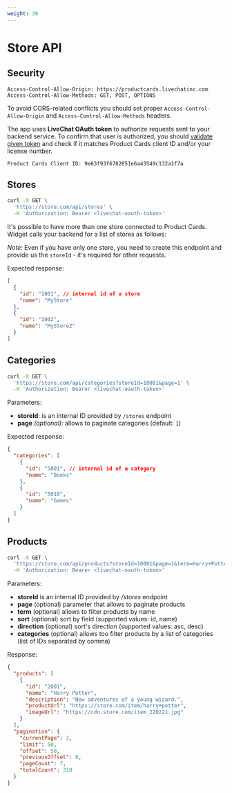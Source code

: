 ```yaml
---
weight: 30
---
```


# Store API

## Security

```
Access-Control-Allow-Origin: https://productcards.livechatinc.com
Access-Control-Allow-Methods: GET, POST, OPTIONS
```

To avoid CORS-related conflicts you should set proper `Access-Control-Allow-Origin` and `Access-Control-Allow-Methods` headers.

The app uses **LiveChat OAuth token** to authorize requests sent to your backend service. To confirm that user is authorized, you should [validate given token](../authorization/#validating-the-access-token) and check if it matches Product Cards client ID and/or your license number.

```
Product Cards Client ID: 9e63f93f6782051e6a43549c132a1f7a
```

## Stores

```bash
curl -X GET \
  'https://store.com/api/stores' \
  -H 'Authorization: Bearer <livechat-oauth-token>'
```

It's possible to have more than one store connected to Product Cards. Widget calls your backend for a list of stores as follows:

*Note:* Even if you have only one store, you need to create this endpoint and provide us the `storeId` - it's required for other requests.

Expected response:

```json
[
  {
    "id": "1001", // internal id of a store
    "name": "MyStore"
  },
  {
    "id": "1002",
    "name": "MyStore2"
  }
]
``` 

## Categories

```bash
curl -X GET \
  'https://store.com/api/categories?storeId=10001&page=1' \
  -H 'Authorization: Bearer <livechat-oauth-token>'
```

Parameters:

- **storeId**: is an internal ID provided by `/stores` endpoint
- **page** *(optional):* allows to paginate categories (default: `1`)

Expected response:

```json
{
  "categories": [
    {
      "id": "5001", // internal id of a category
      "name": "Books"
    },
    {
      "id": "5010",
      "name": "Games"
    }
  ]
}
```

## Products

```bash
curl -X GET \
  'https://store.com/api/products?storeId=10001&page=1&term=Harry+Potter&sort=name&direction=asc&categories=5001%2C5010' \
  -H 'Authorization: Bearer <livechat-oauth-token>'
```

Parameters:

- __storeId__ is an internal ID provided by _/stores_ endpoint
- __page__ (optional) parameter that allows to paginate products
- __term__ (optional) allows to filter products by name
- __sort__ (optional) sort by field (supported values: id, name)
- __direction__ (optional) sort's direction (supported values: asc, desc)
- __categories__ (optional) allows too filter products by a list of categories (list of IDs separated by comma)

Response:

```json
{
  "products": [
    {
      "id": "2001",
      "name": "Harry Potter",
      "description": "New adventures of a young wizard.",
      "productUrl": "https://store.com/item/harry+potter",
      "imageUrl": "https://cdn.store.com/item_220221.jpg"
    }
  ],
  "pagination": {
    "currentPage": 2,
    "limit": 50,
    "offset": 50,
    "previousOffset": 0,
    "pageCount": 7,
    "totalCount": 310
  }
}
```
